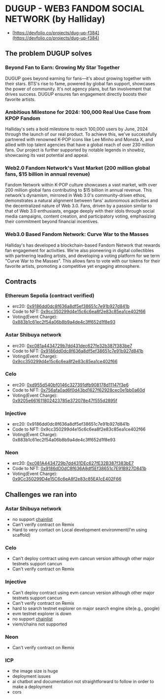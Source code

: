 # DUGUP - WEB3 FANDOM SOCIAL NETWORK (by Halliday)

- [https://devfolio.co/projects/dug-up-f384](https://devfolio.co/projects/dug-up-f384)

## The problem DUGUP solves

### Beyond Fan to Earn: Growing My Star Together

DUGUP goes beyond earning for fans—it's about growing together with their stars. BTS's rise to fame, powered by global fan support, showcases the power of community. It's not agency plans, but fan involvement that drives success. DUGUP ensures fan engagement directly boosts their favorite artists.

### Ambitious Milestone for 2024: 100,000 Real Use Case from KPOP Fandom

Halliday's sets a bold milestone to reach 100,000 users by June, 2024 through the launch of our real product. To achieve this, we've successfully partnered with renowned K-POP icons like Lee Minho and Monsta X, and allied with top talent agencies that have a global reach of over 230 million fans. Our project is further supported by notable legends in showbiz, showcasing its vast potential and appeal.

### Web2.0 Fandom Network's Vast Market (200 million global fans, $15 billion in annual revenue)

Fandom Network within K-POP culture showcases a vast market, with over 200 million global fans contributing to $15 billion in annual revenue. This network's dynamism, mirrored in Web 3.0's community-driven ethos, demonstrates a natural alignment between fans' autonomous activities and the decentralized nature of Web 3.0. Fans, driven by a passion similar to that of Web 3.0 enthusiasts, engage deeply with their idols through social media campaigns, content creation, and participatory voting, emphasizing their commitment beyond financial incentives.

### Web3.0 Based Fandom Network: Curve War to the Masses

Halliday's has developed a blockchain-based Fandom Network that rewards fan engagement for activities. We're also pioneering in digital collectibles with partnering leading artists, and developing a voting platform for we term "Curve War to the Masses". This allows fans to vote with our tokens for their favorite artists, promoting a competitive yet engaging atmosphere.

## Contracts

### Ethereum Sepolia (contract verified)

- erc20: [0x9186dd0dc8f636a8df5ef38651c7e91b927d841b](https://sepolia.etherscan.io/address/0x9186dd0dc8f636a8df5ef38651c7e91b927d841b#code)
- Code to NFT: [0x9cc350299d4e15c6c6ea8f2e83c85ea1ce402f66](https://sepolia.etherscan.io/address/0x9cc350299d4e15c6c6ea8f2e83c85ea1ce402f66#code)
- Voting(Event Charge): [0x883b1c61ec2f54a06b8b9a4de4c3ff652d1f8e93](https://sepolia.etherscan.io/address/0x883b1c61ec2f54a06b8b9a4de4c3ff652d1f8e93#code)


### Astar Shibuya network

- erc20: [0xc081a4434729b7dd431dec627fe32b387f383be7](https://shibuya.subscan.io/tx/0x62f5229e725aecec2f7f93a42d86f1f2f0c7b93a4158001e6d1602b1f816d3be)
- Code to NFT: [0x9186dd0dc8f636a8df5ef38651c7e91b927d841b](https://shibuya.subscan.io/tx/0x60d2c0e39b0155463e73871f873712f3cded6f5ba2d10300a8780c863656c3e0)
- Voting(Event Charge): [0x9cc350299d4e15c6c6ea8f2e83c85ea1ce402f66](https://shibuya.subscan.io/tx/0x3d975f97ec34b32a9e8486c8366ba1976395f1fd70f5ea9b860c83b0d4eb42d3)


### Celo

- erc20: [0xd955d540bf0146c327391dfb908178d11147f3e6](https://alfajores.celoscan.io/address/0xd955d540bf0146c327391dfb908178d11147f3e6)
- Code to NFT: [0x756afa0ad6f0d43bd1627f62928cec0e1bb0a60d](https://alfajores.celoscan.io/address/0x756afa0ad6f0d43bd1627f62928cec0e1bb0a60d)
- Voting(Event Charge): [0x9205e661611802423785e372078e47f555d2895f](https://alfajores.celoscan.io/address/0x9205e661611802423785e372078e47f555d2895f)


### Injective

- erc20: 0x9186dd0dc8f636a8df5ef38651c7e91b927d841b
- Code to NFT: 0x9cc350299d4e15c6c6ea8f2e83c85ea1ce402f66
- Voting(Event Charge): 0x883b1c61ec2f54a06b8b9a4de4c3ff652d1f8e93


### Neon

- erc20: [0xc081A4434729b7dd431DEc627fE32B387f383bE7](https://neon-devnet.blockscout.com/tx/0x5b16826bccf7f492505ebd59e3aeef882500c5b894f205e164820accc5127dd4)
- Code to NFT: [0x9186dD0dC8f636A8df5Ef38651c7E91B927D841b](https://neon-devnet.blockscout.com/tx/0x443d2cb8d89ca74623f1a6074edf9de0049ba74be8d7e71142a36c5eb9ca1c2c)
- Voting(Event Charge): [0x9Cc350299D4e15C6c6eA8f2e83c85EA1cE402F66](https://neon-devnet.blockscout.com/tx/0x11c4f10fcf98ac432348b09170518d75334936568f2d1e0260a3aa6518e2e168)


## Challenges we ran into

### Astar Shibuya network

- no support [chainlist](https://chainlist.org/?search=Shibuya&testnets=true)
- Can't verify contract on Remix
- Hard to very contact on Local development environment(I'm using scaffold)

### Celo

- Can't deploy contract using evm cancun version although other major testnets support cancun
- Can't verify contract on Remix

### Injective

- Can't deploy contract using evm cancun version although other major testnets support cancun
- Can't verify contract on Remix
- hard to search testnet explorer on major search engine site(e.g., google)
- evm testnet explorer is down
- no support [chainlist](https://chainlist.org/?search=injective&testnets=true)
- viem/chains not supported

### Neon

- Can't verify contract on Remix

### ICP

- the image size is huge
- deployment issues
- ai chatbot and documentation not straightforward to follow in order to make a deployment
- cors